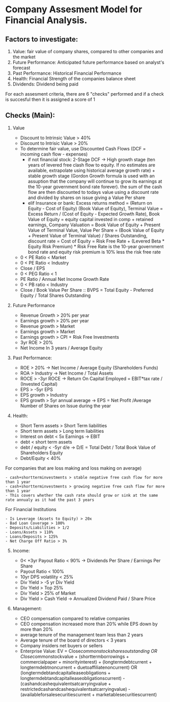 # Company Assesment Model for Financial Analysis.

## Factors to investigate:

1. Value: fair value of company shares, compared to other companies and the market
2. Future Performance: Anticipated future performance based on analyst's forecast
3. Past Performance: Historical Financial Performance
4. Health: Financial Strength of the companies balance sheet
5. Dividends: Dividend being paid

For each assesment criteria, there are 6 "checks" performed and if a check is succesful then it is assigned a score of 1


## Checks (Main):
1. Value

    - Discount to Intrinsic Value > 40%
    - Discount to Intrisic Value > 20%
    - To determine fair value, use Discounted Cash Flows (DCF = incoming cash flow - expenses)
        - if not financial stock: 2-Stage DCF -> High growth stage (ten years of levered free clash flow to equity. If no estimates are available, extrapolate using historical average growth rate) + stable growth stage (Gordon Growth formula is used with an assuption that the company will continue to grow its earnings at the 10-year government bond rate forever). the sum of the cash flow are then discounted to todays value using a discount rate and divided by shares on issue giving a Value Per share
        - elif Insurance or bank: Excess returns method = (Return on Equity - Cost of Equity) (Book Value of Equity), Terminal Value = Excess Return / (Cost of Equity - Expected Growth Rate), Book Value of Equity = equity capital invested in comp + retained earnings, Company Valuation = Book Value of Equity + Present Value of Terminal Value, Value Per Share = (Book Value of Equity + Present Value of Terminal Value) / Shares Outstanding, discount rate = Cost of Equity = Risk Free Rate + (Levered Beta \* Equity Risk Premium) * Risk Free Rate is the 10-year government bond rate and equity risk premium is 10% less the risk free rate
    - 0 < PE Ratio < Market
    - 0 < PE Ratio < Industry
    - Close / EPS
    - 0 < PEG Ratio < 1
    - PE Ratio / Annual Net Income Growth Rate
    -  0 < PB ratio < Industry
    - Close / Book Value Per Share :: BVPS = Total Equity - Preferred Equity / Total Shares Outstanding

2. Future Performance

    - Revenue Growth > 20% per year
    - Earnings growth > 20% per year
    - Revenue growth > Market
    - Earnings growth > Market
    - Earnings growth > CPI + Risk Free Investments
    - 3yr ROE > 20%
    - Net Income In 3 years / Average Equity

3. Past Performance:
    - ROE > 20% -> Net Income / Average Equity (Shareholders Funds)
    - ROA > Industry -> Net Income / Total Assets
    - ROCE > -3yr ROCE -> Return On Capital Employed = EBIT*tax rate / (Invested Capital)
    - EPS > -5yr EPS
    - EPS growth > Industry
    - EPS growth > 5yr annual average -> EPS = Net Profit /Average Number of Shares on Issue during the year

4. Health:
    - Short Term assets > Short Term liabilities
    - Short term assets > Long term liabilities
    - Interest on debt < 5x Earnings -> EBIT
    - debt < short term assets
    - debt / equity < -5yr d/e -> D/E = Total Debt / Total Book Value of Shareholders Equity
    - Debt/Equity < 40%
        

For companies that are loss making and loss making on average)

    - cash+shortterminvestments > stable negative free cash flow for more than 1 year
    - cash+shortterminvestments > growing negative free cash flow for more than 1 year
    - This covers whether the cash rate should grow or sink at the same rate annualy as it had the past 3 years

For Financial Institutions

    - Is Leverage (Assets to Equity) > 20x
    - Bad Loan Coverage > 100%
    - Deposits/Liabilities > 1/2
    - Loans/Assets > 110%
    - Loans/Deposits > 125%
    - Net Charge Off Ratio > 3%

5. Income:

    - 0< +3yr Payout Ratio < 90% -> Dividends Per Share / Earnings Per Share
    - Payout Ratio < 100%
    - 10yr DPS volatility < 25%
    - Div Yield > -5 yr Div Yield
    - Div Yield > Top 25%
    - Div Yield > 25% of Market
    - Div Yield > Cash Yield -> Annualized Dividend Paid / Share Price

6. Management:

    - CEO compensation compared to relative companies
    - CEO compensation increased more than 20% while EPS down by more than 20%
    - average tenure of the management team less than 2 years
    - Average tenure of the board of directors < 3 years
    - Company insiders net buyers or sellers
    - Enterprise Value: EV = Close*commonstocksharesoutstanding OR Close*commonstockvalue + (shorttermborrowings + commercialpaper + minorityinterest) + (longtermdebtcurrent + longtermdebtnoncurrent + duetoaffiliatenoncurrent) OR (longtermdebtandcapitalleaseobligations + longtermdebtandcapitalleaseobligationscurrent) - (cashandcashequivalentsatcarryingvalue + restrictedcashandcashequivalentsatcarryingvalue) - (availableforsalesecuritiescurrent + marketablesecuritiescurrent)